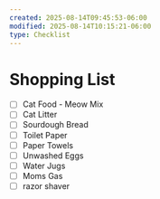```yaml
---
created: 2025-08-14T09:45:53-06:00
modified: 2025-08-14T10:15:21-06:00
type: Checklist
---
```


# Shopping List

- [ ] Cat Food - Meow Mix
- [ ] Cat Litter
- [ ] Sourdough Bread
- [ ] Toilet Paper
- [ ] Paper Towels
- [ ] Unwashed Eggs
- [ ] Water Jugs
- [ ] Moms Gas
- [ ] razor shaver

